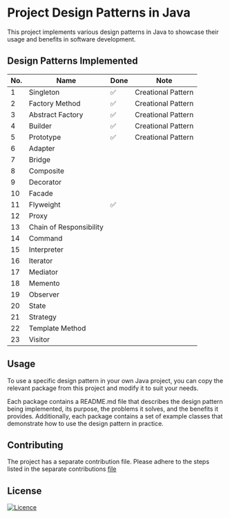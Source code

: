 # Project Design Patterns in Java
This project implements various design patterns in Java to showcase their usage and benefits in software development.

## Design Patterns Implemented

| No. | Name                    | Done | Note               |
|-----|-------------------------|------|--------------------|
| 1   | Singleton               | ✅    | Creational Pattern |
| 2   | Factory Method          | ✅    | Creational Pattern |
| 3   | Abstract Factory        | ✅    | Creational Pattern |
| 4   | Builder                 | ✅    | Creational Pattern |
| 5   | Prototype               | ✅    | Creational Pattern |
| 6   | Adapter                 |      |                    |
| 7   | Bridge                  |      |                    |
| 8   | Composite               |      |                    |
| 9   | Decorator               |      |                    |
| 10  | Facade                  |      |                    |
| 11  | Flyweight               | ✅    |                    |
| 12  | Proxy                   |      |                    |
| 13  | Chain of Responsibility |      |                    |
| 14  | Command                 |      |                    |
| 15  | Interpreter             |      |                    |
| 16  | Iterator                |      |                    |
| 17  | Mediator                |      |                    |
| 18  | Memento                 |      |                    |
| 19  | Observer                |      |                    |
| 20  | State                   |      |                    |
| 21  | Strategy                |      |                    |
| 22  | Template Method         |      |                    |
| 23  | Visitor                 |      |                    |


## Usage
To use a specific design pattern in your own Java project, you can copy the relevant package from this project and modify it to suit your needs.

Each package contains a README.md file that describes the design pattern being implemented, its purpose, the problems it solves, and the benefits it provides. Additionally, each package contains a set of example classes that demonstrate how to use the design pattern in practice.

## Contributing
The project has a separate contribution file. Please adhere to the steps listed in the separate contributions [file](./CONTRIBUTING.md)
## License
[![Licence](https://img.shields.io/github/license/Ileriayo/markdown-badges?style=for-the-badge)](./LICENSE)